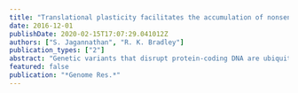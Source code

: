 ```yaml
---
title: "Translational plasticity facilitates the accumulation of nonsense genetic variants in the human population"
date: 2016-12-01
publishDate: 2020-02-15T17:07:29.041012Z
authors: ["S. Jagannathan", "R. K. Bradley"]
publication_types: ["2"]
abstract: "Genetic variants that disrupt protein-coding DNA are ubiquitous in the human population, with about 100 such loss-of-function variants per individual. While most loss-of-function variants are rare, a subset have risen to high frequency and occur in a homozygous state in healthy individuals. It is unknown why these common variants are well tolerated, even though some affect essential genes implicated in Mendelian disease. Here, we combine genomic, proteomic, and biochemical data to demonstrate that many common nonsense variants do not ablate protein production from their host genes. We provide computational and experimental evidence for diverse mechanisms of gene rescue, including alternative splicing, stop codon readthrough, alternative translation initiation, and C-terminal truncation. Our results suggest a molecular explanation for the mild fitness costs of many common nonsense variants and indicate that translational plasticity plays a prominent role in shaping human genetic diversity."
featured: false
publication: "*Genome Res.*"
---
```


